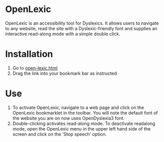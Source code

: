 # OpenLexic
OpenLexic is an accessibility tool for Dyslexics. It allows users to navigate to any website, read the site with a Dyslexic-friendly font and supplies an interactive read-along mode with a simple double click.

# Installation
1. Go to [open-lexic.html](http://htmlpreview.github.io/?https://github.com/jlogelin/OpenLexic/blob/master/open-lexic.html)
2. Drag the link into your bookmark bar as instructed

# Use
1. To activate OpenLexic, navigate to a web page and click on the OpenLexic bookmarklet in the toolbar. You will note the default font of the website you are on now uses OpenDyslexia3 font.
2. Double-clicking activates read-along mode. To deactivate readalong mode, open the OpenLexic menu in the upper left hand side of the screen and click on the 'Stop speech' option.

